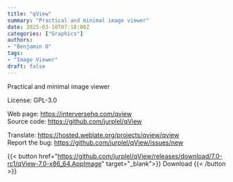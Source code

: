 ```yaml
---
title: "qView"
summary: "Practical and minimal image viewer"
date: 2025-03-10T07:18:00Z
categories: ["Graphics"]
authors:
- "Benjamin O"
tags: 
- "Image Viewer"
draft: false
---
```


Practical and minimal image viewer

License: GPL-3.0

Web page: <https://interversehq.com/qview>  
Source code: <https://github.com/jurplel/qView>

Translate: <https://hosted.weblate.org/projects/qview/qview>  
Report the bug: <https://github.com/jurplel/qView/issues/new>  

{{< button href="https://github.com/jurplel/qView/releases/download/7.0-rc1/qView-7.0-x86_64.AppImage" target="_blank">}}
Download
{{< /button >}}
